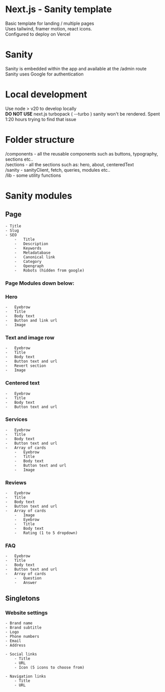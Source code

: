 # Next.js - Sanity template
Basic template for landing / multiple pages<br/>
Uses tailwind, framer motion, react icons.<br/>
Configured to deploy on Vercel

# Sanity
Sanity is embedded within the app and available at the /admin route<br/>
Sanity uses Google for authentication

# Local development
Use node > v20 to develop locally<br/>
**DO NOT USE** next.js turbopack ( --turbo ) sanity won't be rendered. Spent 1:20 hours trying to find that issue

# Folder structure
/components - all the reusable components such as buttons, typography, sections etc..<br/>
/sections - all the sections such as: hero, about, centeredText<br/>
/sanity - sanityClient, fetch, queries, modules etc..<br/>
/lib - some utility functions

# Sanity modules

## Page

    - Title
    - Slug
    - SEO
        -   Title
        -   Description
        -   Keywords
        -   Metadatabase
        -   Canonical link
        -   Category
        -   Opengraph
        -   Robots (hidden from google)

### Page Modules down below:

### Hero

    -   Eyebrow
    -   Title
    -   Body text
    -   Button and link url
    -   Image

### Text and image row

    -   Eyebrow
    -   Title
    -   Body text
    -   Button text and url
    -   Revert section
    -   Image

### Centered text

    -   Eyebrow
    -   Title
    -   Body text
    -   Button text and url

### Services

    -   Eyebrow
    -   Title
    -   Body text
    -   Button text and url
    -   Array of cards
        -   Eyebrow
        -   Title
        -   Body text
        -   Button text and url
        -   Image

### Reviews

    -   Eyebrow
    -   Title
    -   Body text
    -   Button text and url
    -   Array of cards
        -   Image
        -   Eyebrow
        -   Title
        -   Body text
        -   Rating (1 to 5 dropdown)

### FAQ

    -   Eyebrow
    -   Title
    -   Body text
    -   Button text and url
    -   Array of cards
        -   Question
        -   Answer


## Singletons

### Website settings

    - Brand name
    - Brand subtitle
    - Logo
    - Phone numbers
    - Email
    - Address

    - Social links
        - Title
        - URL
        - Icon (5 icons to choose from)

    - Navigation links
        - Title
        - URL   
